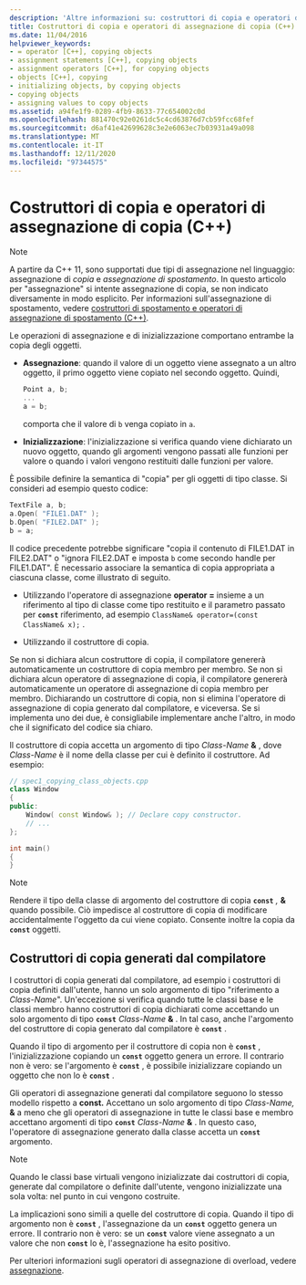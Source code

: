 ```yaml
---
description: 'Altre informazioni su: costruttori di copia e operatori di assegnazione di copia (C++)'
title: Costruttori di copia e operatori di assegnazione di copia (C++)
ms.date: 11/04/2016
helpviewer_keywords:
- = operator [C++], copying objects
- assignment statements [C++], copying objects
- assignment operators [C++], for copying objects
- objects [C++], copying
- initializing objects, by copying objects
- copying objects
- assigning values to copy objects
ms.assetid: a94fe1f9-0289-4fb9-8633-77c654002c0d
ms.openlocfilehash: 881470c92e0261dc5c4cd63876d7cb59fcc68fef
ms.sourcegitcommit: d6af41e42699628c3e2e6063ec7b03931a49a098
ms.translationtype: MT
ms.contentlocale: it-IT
ms.lasthandoff: 12/11/2020
ms.locfileid: "97344575"
---
```

# <a name="copy-constructors-and-copy-assignment-operators-c"></a>Costruttori di copia e operatori di assegnazione di copia (C++)

> [!NOTE]
> A partire da C++ 11, sono supportati due tipi di assegnazione nel linguaggio: assegnazione di *copia* e *assegnazione di spostamento*. In questo articolo per "assegnazione" si intente assegnazione di copia, se non indicato diversamente in modo esplicito. Per informazioni sull'assegnazione di spostamento, vedere [costruttori di spostamento e operatori di assegnazione di spostamento (C++)](move-constructors-and-move-assignment-operators-cpp.md).
>
> Le operazioni di assegnazione e di inizializzazione comportano entrambe la copia degli oggetti.

- **Assegnazione**: quando il valore di un oggetto viene assegnato a un altro oggetto, il primo oggetto viene copiato nel secondo oggetto. Quindi,

    ```cpp
    Point a, b;
    ...
    a = b;
    ```

   comporta che il valore di `b` venga copiato in `a`.

- **Inizializzazione**: l'inizializzazione si verifica quando viene dichiarato un nuovo oggetto, quando gli argomenti vengono passati alle funzioni per valore o quando i valori vengono restituiti dalle funzioni per valore.

È possibile definire la semantica di "copia" per gli oggetti di tipo classe. Si consideri ad esempio questo codice:

```cpp
TextFile a, b;
a.Open( "FILE1.DAT" );
b.Open( "FILE2.DAT" );
b = a;
```

Il codice precedente potrebbe significare "copia il contenuto di FILE1.DAT in FILE2.DAT" o "ignora FILE2.DAT e imposta `b` come secondo handle per FILE1.DAT". È necessario associare la semantica di copia appropriata a ciascuna classe, come illustrato di seguito.

- Utilizzando l'operatore di assegnazione **operator =** insieme a un riferimento al tipo di classe come tipo restituito e il parametro passato per **`const`** riferimento, ad esempio `ClassName& operator=(const ClassName& x);` .

- Utilizzando il costruttore di copia.

Se non si dichiara alcun costruttore di copia, il compilatore genererà automaticamente un costruttore di copia membro per membro.  Se non si dichiara alcun operatore di assegnazione di copia, il compilatore genererà automaticamente un operatore di assegnazione di copia membro per membro. Dichiarando un costruttore di copia, non si elimina l'operatore di assegnazione di copia generato dal compilatore, e viceversa. Se si implementa uno dei due, è consigliabile implementare anche l'altro, in modo che il significato del codice sia chiaro.

Il costruttore di copia accetta un argomento di tipo <em>Class-Name</em> <strong>&</strong> , dove *Class-Name* è il nome della classe per cui è definito il costruttore. Ad esempio:

```cpp
// spec1_copying_class_objects.cpp
class Window
{
public:
    Window( const Window& ); // Declare copy constructor.
    // ...
};

int main()
{
}
```

> [!NOTE]
> Rendere il tipo della classe di argomento del costruttore di copia **`const`** <em>,</em> <strong>&</strong> quando possibile. Ciò impedisce al costruttore di copia di modificare accidentalmente l'oggetto da cui viene copiato. Consente inoltre la copia da **`const`** oggetti.

## <a name="compiler-generated-copy-constructors"></a>Costruttori di copia generati dal compilatore

I costruttori di copia generati dal compilatore, ad esempio i costruttori di copia definiti dall'utente, hanno un solo argomento di tipo "riferimento a *Class-Name*". Un'eccezione si verifica quando tutte le classi base e le classi membro hanno costruttori di copia dichiarati come accettando un solo argomento di tipo **`const`** <em>Class-Name</em> <strong>&</strong> . In tal caso, anche l'argomento del costruttore di copia generato dal compilatore è **`const`** .

Quando il tipo di argomento per il costruttore di copia non è **`const`** , l'inizializzazione copiando un **`const`** oggetto genera un errore. Il contrario non è vero: se l'argomento è **`const`** , è possibile inizializzare copiando un oggetto che non lo è **`const`** .

Gli operatori di assegnazione generati dal compilatore seguono lo stesso modello rispetto a **const.** Accettano un solo argomento di tipo <em>Class-Name,</em> <strong>&</strong> a meno che gli operatori di assegnazione in tutte le classi base e membro accettano argomenti di tipo **`const`** <em>Class-Name</em> <strong>&</strong> . In questo caso, l'operatore di assegnazione generato dalla classe accetta un **`const`** argomento.

> [!NOTE]
> Quando le classi base virtuali vengono inizializzate dai costruttori di copia, generate dal compilatore o definite dall'utente, vengono inizializzate una sola volta: nel punto in cui vengono costruite.

La implicazioni sono simili a quelle del costruttore di copia. Quando il tipo di argomento non è **`const`** , l'assegnazione da un **`const`** oggetto genera un errore. Il contrario non è vero: se un **`const`** valore viene assegnato a un valore che non **`const`** lo è, l'assegnazione ha esito positivo.

Per ulteriori informazioni sugli operatori di assegnazione di overload, vedere [assegnazione](../cpp/assignment.md).
